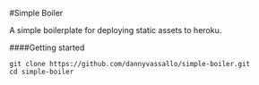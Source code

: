 #Simple Boiler

A simple boilerplate for deploying static assets to heroku.

####Getting started

```shell
git clone https://github.com/dannyvassallo/simple-boiler.git
cd simple-boiler
```
